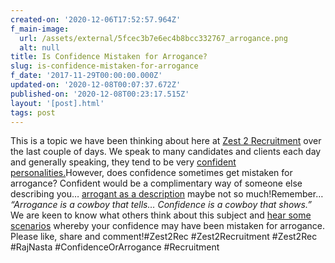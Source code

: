 ```yaml
---
created-on: '2020-12-06T17:52:57.964Z'
f_main-image:
  url: /assets/external/5fcec3b7e6ec4b8bcc332767_arrogance.png
  alt: null
title: Is Confidence Mistaken for Arrogance?
slug: is-confidence-mistaken-for-arrogance
f_date: '2017-11-29T00:00:00.000Z'
updated-on: '2020-12-08T00:07:37.672Z'
published-on: '2020-12-08T00:23:17.515Z'
layout: '[post].html'
tags: post
---
```


This is a topic we have been thinking about here at [Zest 2 Recruitment](#) over the last couple of days. We speak to many candidates and clients each day and generally speaking, they tend to be very [confident personalities.](#)However, does confidence sometimes get mistaken for arrogance? Confident would be a complimentary way of someone else describing you… [arrogant as a description](#) maybe not so much!Remember… _“Arrogance is a cowboy that tells… Confidence is a cowboy that shows.”_ We are keen to know what others think about this subject and [hear some scenarios](#) whereby your confidence may have been mistaken for arrogance. Please like, share and comment!#Zest2Rec #Zest2Recruitment #Zest2Rec #RajNasta #ConfidenceOrArrogance #Recruitment

